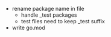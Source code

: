 - rename package name in file
  - handle _test packages
  - test files need to keep _test suffix
- write go.mod
